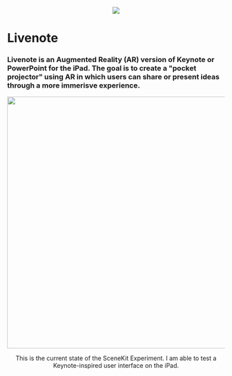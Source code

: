 <p align="center">
  <img src="https://github.com/trevinwisaksana/Livenote/blob/master/Screenshots/livenoteBanner.jpg">
</p>

# Livenote
### Livenote is an Augmented Reality (AR) version of Keynote or PowerPoint for the iPad. The goal is to create a "pocket projector" using AR in which users can share or present ideas through a more immerisve experience.

<p align="center">
  <img src="https://github.com/trevinwisaksana/SceneKit-Experiment/blob/master/Screenshots/Livenote%20Prototype%20Demo.gif" width="800" height="584">
</p>

<p align="center">
  <body> This is the current state of the SceneKit Experiment. I am able to test a Keynote-inspired user interface on the iPad. </body>
</p>

